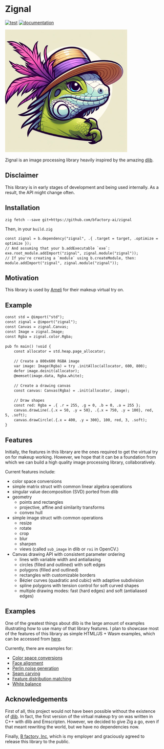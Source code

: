 # Zignal
[![test](https://github.com/bfactory-ai/zignal/actions/workflows/test.yml/badge.svg)](https://github.com/bfactory-ai/zignal/actions/workflows/test.yml)
[![documentation](https://github.com/bfactory-ai/zignal/actions/workflows/documentation.yml/badge.svg)](https://github.com/bfactory-ai/zignal/actions/workflows/documentation.yml)

<img src="https://github.com/bfactory-ai/zignal/blob/master/assets/liza.jpg" width=400>

Zignal is an image processing library heavily inspired by the amazing [dlib](http://dlib.net).

## Disclaimer

This library is in early stages of development and being used internally.
As a result, the API might change often.

## Installation

```console
zig fetch --save git+https://github.com/bfactory-ai/zignal
```

Then, in your `build.zig`
```zig
const zignal = b.dependency("zignal", .{ .target = target, .optimize = optimize });
// And assuming that your b.addExecutable `exe`:
exe.root_module.addImport("zignal", zignal.module("zignal"));
// If you're creating a `module` using b.createModule, then:
module.addImport("zignal", zignal.module("zignal"));
```

## Motivation

This library is used by [Ameli](https://ameli.co.kr/) for their makeup virtual try on.

## Example

```zig
const std = @import("std");
const zignal = @import("zignal");
const Canvas = zignal.Canvas;
const Image = zignal.Image;
const Rgba = zignal.color.Rgba;

pub fn main() !void {
    const allocator = std.heap.page_allocator;

    // Create a 800x600 RGBA image
    var image: Image(Rgba) = try .initAlloc(allocator, 600, 800);
    defer image.deinit(allocator);
    @memset(image.data, Rgba.white);

    // Create a drawing canvas
    const canvas: Canvas(Rgba) = .init(allocator, image);

    // Draw shapes
    const red: Rgba = .{ .r = 255, .g = 0, .b = 0, .a = 255 };
    canvas.drawLine(.{.x = 50, .y = 50}, .{.x = 750, .y = 100}, red, 5, .soft);
    canvas.drawCircle(.{.x = 400, .y = 300}, 100, red, 3, .soft);
}
```

## Features

Initially, the features in this library are the ones required to get the virtual try on for makeup working.
However, we hope that it can be a foundation from which we can build a high quality image processing library, collaboratively.

Current features include:

- color space conversions
- simple matrix struct with common linear algebra operations
- singular value decomposition (SVD) ported from dlib
- geometry
  - points and rectangles
  - projective, affine and similarity transforms
  - convex hull
- simple image struct with common operations
  - resize
  - rotate
  - crop
  - blur
  - sharpen
  - views (called `sub_image` in dlib or `roi` in OpenCV.)
- Canvas drawing API with consistent parameter ordering
  - lines with variable width and antialiasing
  - circles (filled and outlined) with soft edges
  - polygons (filled and outlined)
  - rectangles with customizable borders
  - Bézier curves (quadratic and cubic) with adaptive subdivision
  - spline polygons with tension control for soft curved shapes
  - multiple drawing modes: fast (hard edges) and soft (antialiased edges)

## Examples

One of the greatest things about dlib is the large amount of examples illustrating how to use many of that library features.
I plan to showcase most of the features of this library as simple HTML/JS + Wasm examples, which can be accessed from [here](https://bfactory-ai.github.io/zignal/examples/).

Currently, there are examples for:
- [Color space conversions](https://bfactory-ai.github.io/zignal/examples/colorspaces.html)
- [Face alignment](https://bfactory-ai.github.io/zignal/examples/face-alignment.html)
- [Perlin noise generation](https://bfactory-ai.github.io/zignal/examples/perlin-noise.html)
- [Seam carving](https://bfactory-ai.github.io/zignal/examples/seam-carving.html)
- [Feature distribution matching](https://bfactory-ai.github.io/zignal/examples/fdm.html)
- [White balance](https://bfactory-ai.github.io/zignal/examples/white-balance.html)

## Acknowledgements

First of all, this project would not have been possible without the existence of [dlib](http://dlib.net).
In fact, the first version of the virtual makeup try on was written in C++ with dlib and Emscripten.
However, we decided to give Zig a go, even if that meant rewriting the world, but we have no dependencies now.

Finally, [B factory, Inc](https://www.bfactory.ai/), which is my employer and graciously agreed to release this library to the public.
